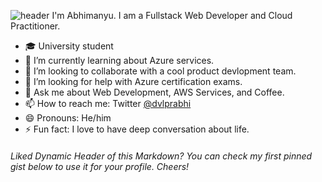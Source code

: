 ![header](https://dvlprabhi-dp.vercel.app/?locHello=true)
I'm Abhimanyu. I am a Fullstack Web Developer and Cloud Practitioner.

- :mortar_board: University student
- 🌱 I’m currently learning about Azure services. 
- 👯 I’m looking to collaborate with a cool product devlopment team. 
- 🤔 I’m looking for help with Azure certification exams.
- 💬 Ask me about Web Development, AWS Services, and Coffee.
- 📫 How to reach me: Twitter [@dvlprabhi](https://twitter.com/dvlprabhi)
- 😄 Pronouns: He/him
- ⚡ Fun fact: I love to have deep conversation about life. 



###### Liked Dynamic Header of this Markdown? You can check my first pinned gist below to use it for your profile. Cheers!

